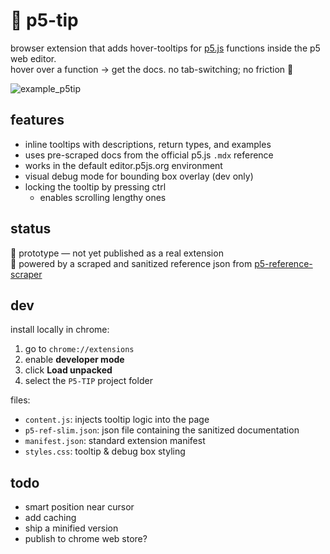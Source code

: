 # 🎯 p5-tip

browser extension that adds hover-tooltips for [p5.js](https://p5js.org/) functions inside the p5 web editor.  
hover over a function → get the docs. no tab-switching; no friction 🌊

![example_p5tip](https://github.com/user-attachments/assets/0733e743-0961-41ee-b93f-0e3c146c926a)

## features

- inline tooltips with descriptions, return types, and examples
- uses pre-scraped docs from the official p5.js `.mdx` reference
- works in the default editor.p5js.org environment
- visual debug mode for bounding box overlay (dev only)
- locking the tooltip by pressing ctrl
    - enables scrolling lengthy ones

## status

🧪 prototype — not yet published as a real extension  
🧠 powered by a scraped and sanitized reference json from [p5-reference-scraper](https://github.com/lauriparonen/p5-ref)

## dev

install locally in chrome:

1. go to `chrome://extensions`
2. enable **developer mode**
3. click **Load unpacked**
4. select the `P5-TIP` project folder

files:

- `content.js`: injects tooltip logic into the page
- `p5-ref-slim.json`: json file containing the sanitized documentation
- `manifest.json`: standard extension manifest
- `styles.css`: tooltip & debug box styling

## todo

-  smart position near cursor
-  add caching
-  ship a minified version
-  publish to chrome web store?
